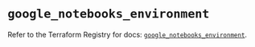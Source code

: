 # `google_notebooks_environment`

Refer to the Terraform Registry for docs: [`google_notebooks_environment`](https://registry.terraform.io/providers/hashicorp/google-beta/6.13.0/docs/resources/google_notebooks_environment).
